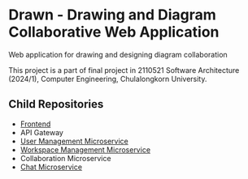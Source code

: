 # Drawn - Drawing and Diagram Collaborative Web Application

Web application for drawing and designing diagram collaboration

This project is a part of final project in 2110521 Software Architecture (2024/1), Computer Engineering, Chulalongkorn University.

## Child Repositories
- [Frontend](https://github.com/pineylilly/drawn-frontend)
- API Gateway
- [User Management Microservice](https://github.com/pineylilly/drawn-ms-user-management)
- [Workspace Management Microservice](https://github.com/pineylilly/drawn-ms-workspace-management)
- Collaboration Microservice
- [Chat Microservice](https://github.com/pineylilly/drawn-ms-chat)